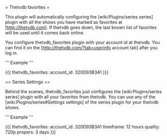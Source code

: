 = Thetvdb favorites =

This plugin will automatically configuring the [wiki:Plugins/series series] plugin with all the shows you have marked as favorites at [http://thetvdb.com]. If thetvdb goes down, the last known list of favorites will be used until it comes back online.

You configure thetvdb_favorites plugin with your account id at thetvdb. You can find it on the [http://thetvdb.com/?tab=userinfo account tab] after you log in.

''' Example '''

{{{
thetvdb_favorites:
  account_id: 320D93B3A1
}}}

== Series Settings ==

Behind the scenes, thetvdb_favorites just configures the [wiki:Plugins/series series] plugin with all your favorites from thetvdb. You can use any of the [wiki:Plugins/series#Settings settings] of the series plugin for your thetvdb shows.

''' Example '''

{{{
thetvdb_favorites:
  account_id: 320D93B3A1
  timeframe: 12 hours
  quality: 720p
  propers: 3 days
}}}

